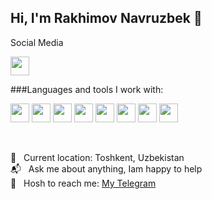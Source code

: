 ## Hi, I'm Rakhimov Navruzbek 👋

 Social Media  

<a href="https://www.linkedin.com/in/navruzbek-rakhimov-a9a7a4235/">
  <img src="https://upload.wikimedia.org/wikipedia/commons/c/ca/LinkedIn_logo_initials.png" width="30px">
</a><br />

###Languages and tools I work with:

<code><img src="https://e7.pngegg.com/pngimages/913/851/png-clipart-responsive-web-design-html-world-wide-web-consortium-world-wide-web-angle-text.png" width="30px"></code>
<code><img src="https://e7.pngegg.com/pngimages/239/228/png-clipart-html-css3-cascading-style-sheets-logo-markup-language-digital-agency-miscellaneous-blue.png" width="30px"></code>
<code><img src="https://e7.pngegg.com/pngimages/718/753/png-clipart-bootstrap-css3-node-js-logo-github-purple-violet.png" width="30px"></code>
<code><img src="https://e7.pngegg.com/pngimages/87/538/png-clipart-javascript-scalable-graphics-logo-encapsulated-postscript-javascript-icon-text-logo.png" width="30px"></code>
<code><img src="https://e7.pngegg.com/pngimages/255/1006/png-clipart-react-javascript-webbylab-computer-icons-angularjs-github-text-logo.png" width="30px"></code>
<code><img src="https://e7.pngegg.com/pngimages/713/558/png-clipart-computer-icons-pro-git-github-logo-text-logo-thumbnail.png" width="30px"></code>
<code><img src="https://e7.pngegg.com/pngimages/666/502/png-clipart-brand-php-logo-computer-file-product-breeze-blue-text-thumbnail.png" width="30px"></code>
<code><img src="https://mohanma.com/wp-content/uploads/2018/02/oop.jpg" width="30px"></code>

<br />

📍 &nbsp; Current location: Toshkent, Uzbekistan  
📬 &nbsp; Ask me about anything, Iam happy to help <br />
📧 &nbsp; Hosh to reach me: [My Telegram ](https://t.me/raximovv0321)

